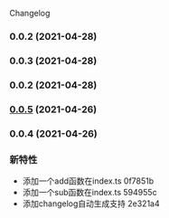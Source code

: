 Changelog
### 0.0.2 (2021-04-28)

### 0.0.3 (2021-04-28)

### 0.0.2 (2021-04-28)

### [0.0.5](https://github.com/mokkapps/changelog-generator-demo/compare/v0.0.2...v0.0.5) (2021-04-26)

### 0.0.4 (2021-04-26)


### 新特性

* 添加一个add函数在index.ts 0f7851b
* 添加一个sub函数在index.ts 594955c
* 添加changelog自动生成支持 2e321a4
